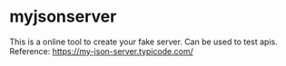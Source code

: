 # myjsonserver
This is a online tool to create your fake server. Can be used to test apis. Reference: https://my-json-server.typicode.com/
